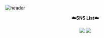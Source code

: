 ![header](https://capsule-render.vercel.app/api?type=waving&color=auto&height=300&section=header&text=Youngjin%20Github&fontSize=90)

<p align="center" dir="auto">
<strong><g-emoji class="g-emoji" alias="cloud" fallback-src="https://github.githubassets.com/images/icons/emoji/unicode/2601.png">☁️</g-emoji>SNS List<g-emoji class="g-emoji" alias="cloud" fallback-src="https://github.githubassets.com/images/icons/emoji/unicode/2601.png">☁️</g-emoji></strong>
<br>
<br>
<a href="https://www.instagram.com/oyj9265/" target="_blank"><img src="https://img.shields.io/badge/instagram-E4405F?style=plastic&logo=appveyor&logoColor=violet"/></a> <a href="https://velog.io/@yjok" target="_blank"><img src="https://img.shields.io/badge/velog-F08705?style=plastic&logo=appveyor&logoColor=violet"/></a>
</p>
